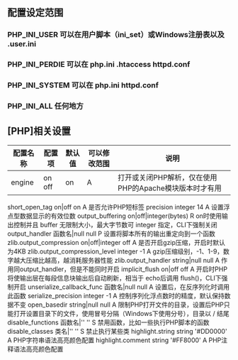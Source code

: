 ## 配置设定范围
### PHP_INI_USER  可以在用户脚本（ini_set）或Windows注册表以及 .user.ini
### PHP_INI_PERDIE  可以在 php.ini .htaccess httpd.conf
### PHP_INI_SYSTEM  可以在 php.ini httpd.conf
### PHP_INI_ALL 任何地方

## [PHP]相关设置

配置名称 | 配置项 | 默认值 | 可以修改范围 | 说明
--- | --- | --- | --- | ---
engine | on off | on | A | 打开或关闭PHP解析，仅在使用PHP的Apache模块版本时才有用

short_open_tag  on|off  on  A 是否允许PHP短标签 <? ?>
precision integer 14  A 设置浮点型数据显示的有效位数
output_buffering  on|off|integer(bytes) R on时使用输出控制并且 buffer 无限制大小，最大字节数可 integer 指定，CLI下强制关闭
output_handler  函数名|null  null  P 设置将脚本所有的输出重定向到一个函数
zlib.output_compression on|off|integer  off A 是否开启gzip压缩，开启时默认为4KB
zlib.output_compression_level integer -1  A gzip压缩级别，-1、1-9，数字越大压缩比越高，越消耗服务器性能
zlib.output_handler string|null  null A 作用同output_handler，但是不能同时开启
implicit_flush  on|off  off A 开启时PHP将使输出层在每段信息块输出后自动刷新，相当于 echo后调用 flush()，CLI下强制开启
unserialize_callback_func 函数名|null null  A 设置后，在反序列化时调用此函数
serialize_precision integer -1  A 控制序列化浮点数时的精度，默认保持数据不变
open_basedir  string|null null  A 限制PHP打开文件的目录，设置后PHP只能打开设置目录下的文件，使用冒号分隔（Windows下使用分号），目录以 / 结尾
disable_functions 函数名|'' '' S 禁用函数，比如一些执行PHP脚本的函数
disable_classes 类名|'' '' S  禁止执行某些类
highlight.string  string  '#DD0000' A PHP字符串语法高亮颜色配置
highlight.comment string  '#FF8000' A PHP注释语法高亮颜色配置
